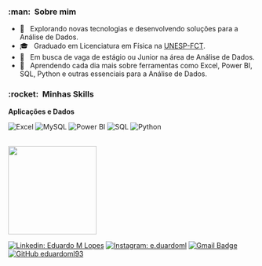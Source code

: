 
<h3> :man: &nbsp;Sobre mim </h3>

- 🤔 &nbsp; Explorando novas tecnologias e desenvolvendo soluções para a Análise de Dados.
- 🎓 &nbsp; Graduado em Licenciatura em Física na <a href="https://www.fct.unesp.br/">UNESP-FCT</a>.
- 💼 &nbsp; Em busca de vaga de estágio ou Junior na área de Análise de Dados.
- 🌱 &nbsp; Aprendendo cada dia mais sobre ferramentas como Excel, Power BI, SQL, Python e outras essenciais para a Análise de Dados.

<h3> :rocket: &nbsp;Minhas Skills </h3>

**Aplicações e Dados**

 ![Excel](https://img.shields.io/badge/Microsoft_Excel-217346?style=for-the-badge&logo=microsoft-excel&logoColor=white)
 ![MySQL](https://img.shields.io/badge/-MySQL-333333?style=flat&logo=mysql)
 ![Power BI](https://img.shields.io/badge/PowerBI-F2C811?style=for-the-badge&logo=Power%20BI&logoColor=white)
 ![SQL](https://img.shields.io/badge/Microsoft_SQL_Server-CC2927?style=for-the-badge&logo=microsoft-sql-server&logoColor=white)
 ![Python](https://img.shields.io/badge/Python-3776AB?style=for-the-badge&logo=python&logoColor=white)


<br/>

<a href="https://github.com/eduardoml93">
  <img height="180em" src="https://github-readme-stats.vercel.app/api?username=eduardoml93&theme=dracula&show_icons=true" />
</a>

<br/>

[![Linkedin: Eduardo M Lopes](https://img.shields.io/badge/-EduardoMLopes-blue?style=flat-square&logo=Linkedin&logoColor=white&link=https://www.linkedin.com/in/eduardo-moreni-lopes-5b2712214/)](https://www.linkedin.com/in/eduardo-moreni-lopes-5b2712214/)
[![Instagram: e.duardoml](https://img.shields.io/badge/-@e.duardoml-blue?style=flat-square&logo=Instagram&logoColor=white&link=https://instagram.com/e.duardoml/)](https://instagram.com/e.duardoml/)
[![Gmail Badge](https://img.shields.io/badge/-eduardo.moreni1@gmail.com-006bed?style=flat-square&logo=Gmail&logoColor=white&link=mailto:eduardo.moreni1@gmail.com)](mailto:eduardo.moreni1@gmail.com)
[![GitHub eduardoml93]( https://img.shields.io/github/followers/VanessaSwerts?label=follow&style=social)](https://github.com/eduardoml93)
